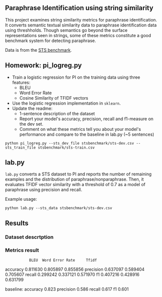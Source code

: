 Paraphrase Identification using string similarity
---------------------------------------------------

This project examines string similarity metrics for paraphrase identification.
It converts semantic textual similarity data to paraphrase identification data using threshholds.
Though semantics go beyond the surface representations seen in strings, some of these
metrics constitute a good benchmark system for detecting paraphrase.


Data is from the [STS benchmark](http://ixa2.si.ehu.es/stswiki/index.php/STSbenchmark).


## Homework: pi_logreg.py

* Train a logistic regression for PI on the training data using three features:
    - BLEU
    - Word Error Rate
    - Cosine Similarity of TFIDF vectors
* Use the logistic regression implementation in `sklearn`.
* Update the readme:
    * 1-sentence description of the dataset
    * Report your model's accuracy, precision, recall and f1-measure on the dev set.
    * Comment on what these metrics tell you about your model's performance and 
compare to the baseline in lab.py (~5 sentences)

`python pi_logreg.py --sts_dev_file stsbenchmark/sts-dev.csv --sts_train_file stsbenchmark/sts-train.csv`

## lab.py

`lab.py` converts a STS dataset to PI and reports the number of remaining examples
and the distribution of paraphrase/nonparaphrase.
Then, it evaluates TFIDF vector similarity with a threshold of 0.7 as a model of paraphrase
using precision and recall.

Example usage:

`python lab.py --sts_data stsbenchmark/sts-dev.csv`


## Results

### Dataset descrtption

### Metrics result


               BLEU  Word Error Rate     Tfidf
accuracy   0.811630         0.805897  0.855856
precision  0.637097         0.589404  0.705607
recall     0.299242         0.337121  0.571970
f1         0.407216         0.428916  0.631799

baseline: accuracy 0.823   precision 0.586        recall 0.617    f1 0.601


